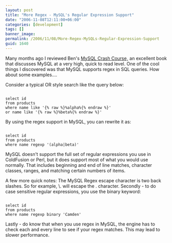 ```yaml
---
layout: post
title: "More Regex - MySQL's Regular Expression Support"
date: "2006-11-08T12:11:00+06:00"
categories: [development]
tags: []
banner_image: 
permalink: /2006/11/08/More-Regex-MySQLs-Regular-Expression-Support
guid: 1640
---
```


Many months ago I reviewed Ben's <a href="http://www.amazon.com/exec/obidos/redirect?link_code=ur2&tag=raymondcamden-20&camp=1789&creative=9325&path=http{% raw %}%3A%{% endraw %}2F{% raw %}%2Fwww.amazon.com%{% endraw %}2Fgp{% raw %}%2Fproduct%{% endraw %}2F0672327120{% raw %}%2Fsr%{% endraw %}3D1-1{% raw %}%2Fqid%{% endraw %}3D1138027461{% raw %}%2Fref%{% endraw %}3Dpd_bbs_1{% raw %}%3F%{% endraw %}255Fencoding%3DUTF8">MySQL Crash Course</a><img src="http://www.assoc-amazon.com/e/ir?t=raymondcamden-20&amp;l=ur2&amp;o=1" width="1" height="1" border="0" alt="" style="border:none !important; margin:0px !important;" />, an excellent book that discusses MySQL at a very high, quick to read level. One of the cool things I discovered was that MySQL supports regex in SQL queries. How about some examples....
<!--more-->
Consider a typical OR style search like the query below:

<code>
select id
from products
where name like '{% raw %}%alpha%{% endraw %}' 
or name like '{% raw %}%beta%{% endraw %}'
</code>

By using the regex support in MySQL, you can rewrite it as:

<code>
select id
from products
where name regexp '(alpha|beta)'
</code>

MySQL doesn't support the full set of regular expressions you use in ColdFusion or Perl, but it does support most of what you would use normally. That includes beginning and end of line matches, character classes, ranges, and matching certain numbers of items. 

A few more quick notes: The MySQL Regex escape character is two back slashes. So for example, \\. will escape the . character. Secondly - to do case sensitive regular expressions, you use the binary keyword:

<code>
select id
from products
where name regexp binary 'Camden'
</code>

Lastly - do know that when you use regex in MySQL, the engine has to check each and every line to see if your regex matches. This may lead to slower performance.